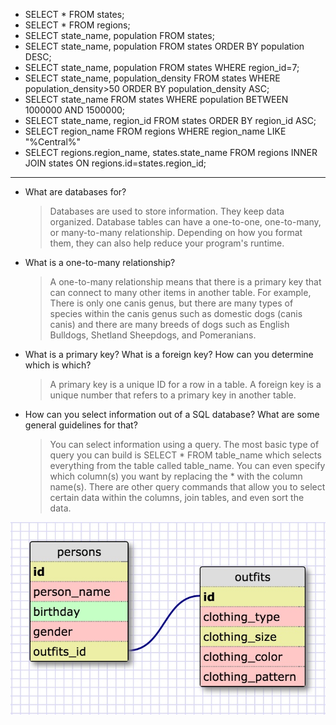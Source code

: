 - SELECT * FROM states;
- SELECT * FROM regions;
- SELECT state\_name, population FROM states;
- SELECT state\_name, population FROM states ORDER BY population DESC;
- SELECT state\_name, population FROM states WHERE region\_id=7;
- SELECT state\_name, population\_density FROM states WHERE population\_density>50 ORDER BY population\_density ASC;
- SELECT state\_name FROM states WHERE population BETWEEN 1000000 AND 1500000;
- SELECT state\_name, region\_id FROM states ORDER BY region\_id ASC;
- SELECT region\_name FROM regions WHERE region\_name LIKE "%Central%"
- SELECT regions.region\_name, states.state\_name FROM regions INNER JOIN states ON regions.id=states.region\_id;

____

+ What are databases for?
	> Databases are used to store information. They keep data organized. Database tables can have a one-to-one, one-to-many, or many-to-many relationship. Depending on how you format them, they can also help reduce your program's runtime.

+ What is a one-to-many relationship?
	> A one-to-many relationship means that there is a primary key that can connect to many other items in another table. For example, There is only one canis genus, but there are many types of species within the canis genus such as domestic dogs (canis canis) and there are many breeds of dogs such as English Bulldogs, Shetland Sheepdogs, and Pomeranians.

+ What is a primary key? What is a foreign key? How can you determine which is which?
	> A primary key is a unique ID for a row in a table. A foreign key is a unique number that refers to a primary key in another table.

+ How can you select information out of a SQL database? What are some general guidelines for that?
	> You can select information using a query. The most basic type of query you can build is SELECT * FROM table\_name which selects everything from the table called table\_name. You can even specify which column(s) you want by replacing the * with the column name(s). There are other query commands that allow you to select certain data within the columns, join tables, and even sort the data.

![Closet Schema](closet-schema.jpg)